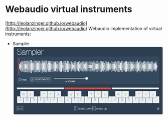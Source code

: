 # Webaudio virtual instruments

[http://leolanzinger.github.io/webaudio](http://leolanzinger.github.io/webaudio)
Webaudio implementation of virtual instruments:
- Sampler
![alt text](https://github.com/leolanzinger/webaudio/blob/master/assets/screenshots/sampler.png "Sampler")
